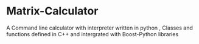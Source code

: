 # Matrix-Calculator

A Command line calculator with interpreter written in python , Classes and functions defined in C++ and intergrated with Boost-Python libraries
